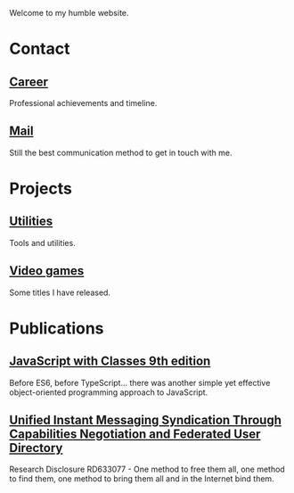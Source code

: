 Welcome to my humble website.

# Contact

## [Career](https://www.linkedin.com/in/diogoeichert)
Professional achievements and timeline.

## [Mail](mailto:diogoeichert@icloud.com)
Still the best communication method to get in touch with me.

# Projects

## [Utilities](https://diogoeichert.github.io/utils)
Tools and utilities.

## [Video games](https://www.outpan.com/d/38cdc5ca5372)
Some titles I have released.

# Publications

## [JavaScript with Classes 9th edition](JSwC.epub)
Before ES6, before TypeScript... there was another simple yet effective object-oriented programming approach to JavaScript.

## [Unified Instant Messaging Syndication Through Capabilities Negotiation and Federated User Directory](RD633077.pdf)
Research Disclosure RD633077 - One method to free them all, one method to find them, one method to bring them all and in the Internet bind them.
